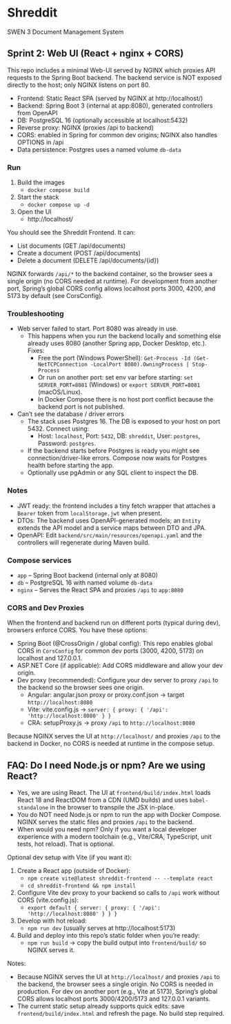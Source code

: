 # Shreddit
SWEN 3 Document Management System

## Sprint 2: Web UI (React + nginx + CORS)

This repo includes a minimal Web-UI served by NGINX which proxies API requests to the Spring Boot backend. The backend service is NOT exposed directly to the host; only NGINX listens on port 80.

- Frontend: Static React SPA (served by NGINX at http://localhost/)
- Backend: Spring Boot 3 (internal at app:8080), generated controllers from OpenAPI
- DB: PostgreSQL 16 (optionally accessible at localhost:5432)
- Reverse proxy: NGINX (proxies /api to backend)
- CORS: enabled in Spring for common dev origins; NGINX also handles OPTIONS in /api
- Data persistence: Postgres uses a named volume `db-data`

### Run
1. Build the images
   - `docker compose build`
2. Start the stack
   - `docker compose up -d`
3. Open the UI
   - http://localhost/

You should see the Shreddit Frontend. It can:
- List documents (GET /api/documents)
- Create a document (POST /api/documents)
- Delete a document (DELETE /api/documents/{id})

NGINX forwards `/api/*` to the backend container, so the browser sees a single origin (no CORS needed at runtime). For development from another port, Spring’s global CORS config allows localhost ports 3000, 4200, and 5173 by default (see CorsConfig).

### Troubleshooting
- Web server failed to start. Port 8080 was already in use.
  - This happens when you run the backend locally and something else already uses 8080 (another Spring app, Docker Desktop, etc.). Fixes:
    - Free the port (Windows PowerShell): `Get-Process -Id (Get-NetTCPConnection -LocalPort 8080).OwningProcess | Stop-Process`
    - Or run on another port: set env var before starting: `set SERVER_PORT=8081` (Windows) or `export SERVER_PORT=8081` (macOS/Linux).
    - In Docker Compose there is no host port conflict because the backend port is not published.
- Can’t see the database / driver errors
  - The stack uses Postgres 16. The DB is exposed to your host on port 5432. Connect using:
    - Host: `localhost`, Port: `5432`, DB: `shreddit`, User: `postgres`, Password: `postgres`.
  - If the backend starts before Postgres is ready you might see connection/driver-like errors. Compose now waits for Postgres health before starting the app.
  - Optionally use pgAdmin or any SQL client to inspect the DB.

### Notes
- JWT ready: the frontend includes a tiny fetch wrapper that attaches a `Bearer` token from `localStorage.jwt` when present.
- DTOs: The backend uses OpenAPI-generated models; an `Entity` extends the API model and a service maps between DTO and JPA.
- OpenAPI: Edit `backend/src/main/resources/openapi.yaml` and the controllers will regenerate during Maven build.

### Compose services
- `app` – Spring Boot backend (internal only at 8080)
- `db` – PostgreSQL 16 with named volume `db-data`
- `nginx` – Serves the React SPA and proxies `/api` to `app:8080`

### CORS and Dev Proxies
When the frontend and backend run on different ports (typical during dev), browsers enforce CORS. You have these options:

- Spring Boot (@CrossOrigin / global config): This repo enables global CORS in `CorsConfig` for common dev ports (3000, 4200, 5173) on localhost and 127.0.0.1.
- ASP.NET Core (if applicable): Add CORS middleware and allow your dev origin.
- Dev proxy (recommended): Configure your dev server to proxy `/api` to the backend so the browser sees one origin.
  - Angular: angular.json proxy or proxy.conf.json → target `http://localhost:8080`
  - Vite: vite.config.js → `server: { proxy: { '/api': 'http://localhost:8080' } }`
  - CRA: setupProxy.js → proxy `/api` to `http://localhost:8080`

Because NGINX serves the UI at `http://localhost/` and proxies `/api` to the backend in Docker, no CORS is needed at runtime in the compose setup.

## FAQ: Do I need Node.js or npm? Are we using React?
- Yes, we are using React. The UI at `frontend/build/index.html` loads React 18 and ReactDOM from a CDN (UMD builds) and uses `babel-standalone` in the browser to transpile the JSX in-place.
- You do NOT need Node.js or npm to run the app with Docker Compose. NGINX serves the static files and proxies `/api` to the backend.
- When would you need npm? Only if you want a local developer experience with a modern toolchain (e.g., Vite/CRA, TypeScript, unit tests, hot reload). That is optional.

Optional dev setup with Vite (if you want it):
1. Create a React app (outside of Docker):
   - `npm create vite@latest shreddit-frontend -- --template react`
   - `cd shreddit-frontend && npm install`
2. Configure Vite dev proxy to your backend so calls to `/api` work without CORS (vite.config.js):
   - `export default { server: { proxy: { '/api': 'http://localhost:8080' } } }`
3. Develop with hot reload:
   - `npm run dev` (usually serves at http://localhost:5173)
4. Build and deploy into this repo’s static folder when you’re ready:
   - `npm run build` → copy the build output into `frontend/build/` so NGINX serves it.

Notes:
- Because NGINX serves the UI at `http://localhost/` and proxies `/api` to the backend, the browser sees a single origin. No CORS is needed in production. For dev on another port (e.g., Vite at 5173), Spring’s global CORS allows localhost ports 3000/4200/5173 and 127.0.0.1 variants.
- The current static setup already supports quick edits: save `frontend/build/index.html` and refresh the page. No build step required.